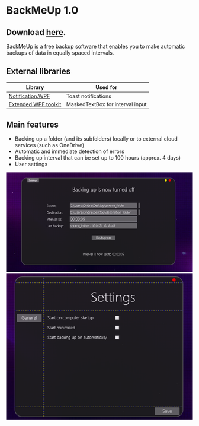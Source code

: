 # BackMeUp 1.0

## Download [here](https://www.mediafire.com/file/hw6ufri2cn75mek/BackMeUp_1.0.rar/file).

BackMeUp is a free backup software that enables you to make automatic backups of data in equally spaced intervals.

## External libraries

| Library  | Used for |
| ------------- | ------------- |
| [Notification.WPF](https://github.com/Federerer/Notifications.Wpf) | Toast notifications |
| [Extended WPF toolkit](https://github.com/xceedsoftware/wpftoolkit/) | MaskedTextBox for interval input |


## Main features

* Backing up a folder (and its subfolders) locally or to external cloud services (such as OneDrive)
* Automatic and immediate detection of errors
* Backing up interval that can be set up to 100 hours (approx. 4 days)
* User settings

<p align="center">
   <img src="https://github.com/ondrejsvorc/BackMeUp/blob/main/ReadMe%20Pictures/mainWindow.PNG"/>
  <img src="https://github.com/ondrejsvorc/BackMeUp/blob/main/ReadMe%20Pictures/settingsWindow.PNG"/>
</p>
